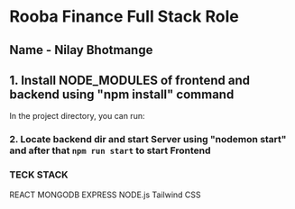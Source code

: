 # Rooba Finance Full Stack Role

## Name - Nilay Bhotmange

## 1. Install NODE_MODULES of frontend and backend using "npm install" command

In the project directory, you can run:

### 2. Locate backend dir and start Server using "nodemon start" and after that `npm run start` to start Frontend

### TECK STACK

REACT
MONGODB
EXPRESS
NODE.js
Tailwind CSS




